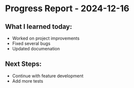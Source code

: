 # Progress Report - 2024-12-16
## What I learned today:
- Worked on project improvements
- Fixed several bugs
- Updated documenation

## Next Steps:
- Continue with feature development
- Add more tests
